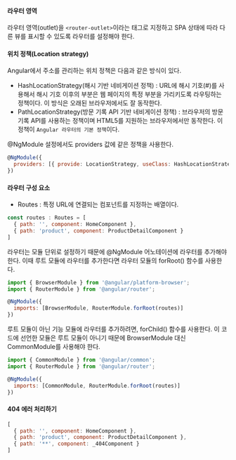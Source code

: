 #### 라우터 영역
라우터 영역(outlet)을 `<router-outlet>`이라는 태그로 지정하고 SPA 상태에 따라 다른 뷰를 표시할 수 있도록 라우터를 설정해야 한다.

#### 위치 정책(Location strategy)
Angular에서 주소를 관리하는 위치 정책은 다음과 같은 방식이 있다.
- HashLocationStrategy(해시 기반 네비게이션 정책) : URL에 해시 기호(#)를 사용해서 해시 기호 이후의 부분은 웹 페이지의
특정 부분을 가리키도록 라우팅하는 정책이다. 이 방식은 오래된 브라우저에서도 잘 동작한다.
- PathLocationStrategy(방문 기록 API 기반 네비게이션 정책) : 브라우저의 방문 기록 API를 사용하는 정책이며 HTML5를 지원하는
브라우저에서만 동작한다. 이 정책이 `Angular 라우터의 기본 정책`이다.

@NgModule 설정에서도 providers 값에 같은 정책을 사용한다.
```js
@NgModule({
  providers: [{ provide: LocationStrategy, useClass: HashLocationStrategy }]
})
```

#### 라우터 구성 요소
- Routes : 특정 URL에 연결되는 컴포넌트를 지정하는 배열이다.
```js
const routes : Routes = [
  { path: '', component: HomeComponent },
  { path: 'product', component: ProductDetailComponent }
]
```

라우터는 모듈 단위로 설정하기 때문에 @NgModule 어노테이션에 라우터를 추가해야 한다.
이때 루트 모듈에 라우터를 추가한다면 라우터 모듈의 forRoot() 함수를 사용한다.
```js
import { BrowserModule } from '@angular/platform-browser';
import { RouterModule } from '@angular/router';

@NgModule({
  imports: [BrowserModule, RouterModule.forRoot(routes)]
})
```

루트 모듈이 아닌 기능 모듈에 라우터를 추가하려면, forChild() 함수를 사용한다.
이 코드에 선언한 모듈은 루트 모듈이 아니기 때문에 BrowserModule 대신 CommonModule를 사용해야 한다.
```js
import { CommonModule } from '@angular/common';
import { RouterModule } from '@angular/router';

@NgModule({
  imports: [CommonModule, RouterModule.forRoot(routes)]
})
```

#### 404 에러 처리하기
```js
[
  { path: '', component: HomeComponent },
  { path: 'product', component: ProductDetailComponent },
  { path: '**', component: _404Component }
]
```